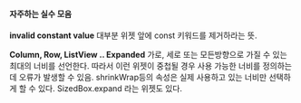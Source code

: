 
#### 자주하는 실수 모음

**invalid constant value**
대부분 위젯 앞에 const 키워드를 제거하라는 뜻.

**Column, Row, ListView .. Expanded**
가로, 세로 또는 모든방향으로 가질 수 있는 최대의 너비를 선언한다.
따라서 이런 위젯이 중첩될 경우 사용 가능한 너비를 정의하는데 오류가 발생할 수 있음. 
shrinkWrap등의 속성은 실제 사용하고 있는 너비만 선택하게 할 수 있다.
SizedBox.expand 라는 위젯도 있다.